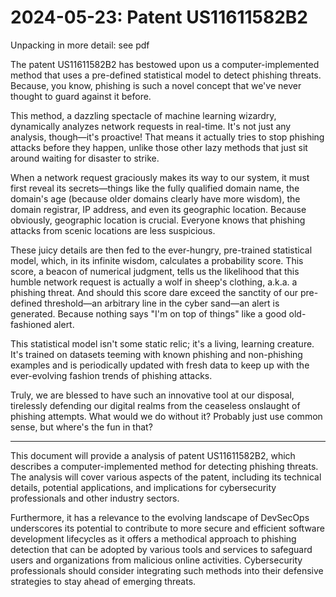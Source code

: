 # 2024-05-23: Patent US11611582B2 

Unpacking in more detail: see pdf

The patent US11611582B2 has bestowed upon us a computer-implemented method that uses a pre-defined statistical model to detect phishing threats. Because, you know, phishing is such a novel concept that we've never thought to guard against it before.

This method, a dazzling spectacle of machine learning wizardry, dynamically analyzes network requests in real-time. It's not just any analysis, though—it's proactive! That means it actually tries to stop phishing attacks before they happen, unlike those other lazy methods that just sit around waiting for disaster to strike.

When a network request graciously makes its way to our system, it must first reveal its secrets—things like the fully qualified domain name, the domain's age (because older domains clearly have more wisdom), the domain registrar, IP address, and even its geographic location. Because obviously, geographic location is crucial. Everyone knows that phishing attacks from scenic locations are less suspicious.

These juicy details are then fed to the ever-hungry, pre-trained statistical model, which, in its infinite wisdom, calculates a probability score. This score, a beacon of numerical judgment, tells us the likelihood that this humble network request is actually a wolf in sheep's clothing, a.k.a. a phishing threat.
And should this score dare exceed the sanctity of our pre-defined threshold—an arbitrary line in the cyber sand—an alert is generated. Because nothing says "I'm on top of things" like a good old-fashioned alert.

This statistical model isn't some static relic; it's a living, learning creature. It's trained on datasets teeming with known phishing and non-phishing examples and is periodically updated with fresh data to keep up with the ever-evolving fashion trends of phishing attacks.

Truly, we are blessed to have such an innovative tool at our disposal, tirelessly defending our digital realms from the ceaseless onslaught of phishing attempts. What would we do without it? Probably just use common sense, but where's the fun in that?

-----

This document will provide a analysis of patent US11611582B2, which describes a computer-implemented method for detecting phishing threats. The analysis will cover various aspects of the patent, including its technical details, potential applications, and implications for cybersecurity professionals and other industry sectors.

Furthermore, it has a relevance to the evolving landscape of DevSecOps underscores its potential to contribute to more secure and efficient software development lifecycles as it offers a methodical approach to phishing detection that can be adopted by various tools and services to safeguard users and organizations from malicious online activities. Cybersecurity professionals should consider integrating such methods into their defensive strategies to stay ahead of emerging threats.
